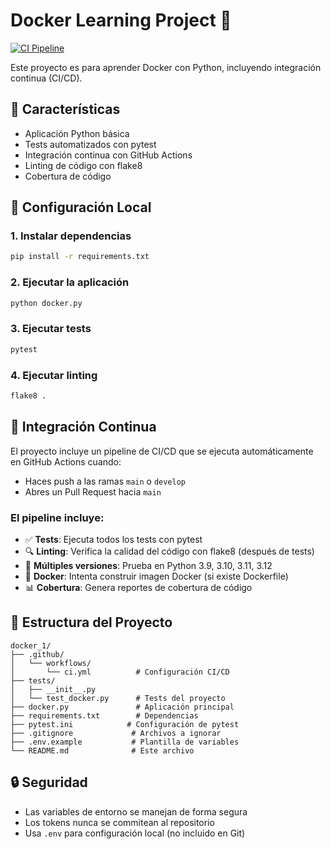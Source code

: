 # Docker Learning Project 🐳

[![CI Pipeline](https://github.com/Selbakai/docker_1/actions/workflows/ci.yml/badge.svg)](https://github.com/Selbakai/docker_1/actions/workflows/ci.yml)

Este proyecto es para aprender Docker con Python, incluyendo integración continua (CI/CD).

## 🚀 Características

- Aplicación Python básica
- Tests automatizados con pytest
- Integración continua con GitHub Actions
- Linting de código con flake8
- Cobertura de código

## 🔧 Configuración Local

### 1. Instalar dependencias
```bash
pip install -r requirements.txt
```

### 2. Ejecutar la aplicación
```bash
python docker.py
```

### 3. Ejecutar tests
```bash
pytest
```

### 4. Ejecutar linting
```bash
flake8 .
```

## 🔄 Integración Continua

El proyecto incluye un pipeline de CI/CD que se ejecuta automáticamente en GitHub Actions cuando:

- Haces push a las ramas `main` o `develop`
- Abres un Pull Request hacia `main`

### El pipeline incluye:

- ✅ **Tests**: Ejecuta todos los tests con pytest
- 🔍 **Linting**: Verifica la calidad del código con flake8 (después de tests)
- 🐍 **Múltiples versiones**: Prueba en Python 3.9, 3.10, 3.11, 3.12
- 🐳 **Docker**: Intenta construir imagen Docker (si existe Dockerfile)
- 📊 **Cobertura**: Genera reportes de cobertura de código

## 📁 Estructura del Proyecto

```
docker_1/
├── .github/
│   └── workflows/
│       └── ci.yml          # Configuración CI/CD
├── tests/
│   ├── __init__.py
│   └── test_docker.py      # Tests del proyecto
├── docker.py               # Aplicación principal
├── requirements.txt        # Dependencias
├── pytest.ini            # Configuración de pytest
├── .gitignore             # Archivos a ignorar
├── .env.example           # Plantilla de variables
└── README.md              # Este archivo
```

## 🔒 Seguridad

- Las variables de entorno se manejan de forma segura
- Los tokens nunca se commitean al repositorio
- Usa `.env` para configuración local (no incluido en Git)